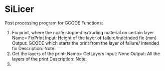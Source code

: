 # SiLicer
Post processing program for GCODE
Functions:
  1) Fix print, where the nozle stopped extruding material on certain layer
  Name= FixPrint
  Input: Height of the layer of failure/indetnded fix {mm}
  Output: GCODE which starts the print from the layer of failure/ intended fix
  Description:
  Note:
  2) Get the layers of the print:
  Name= GetLayers
  Input: None
  Output: All the layers of the print
  Description:
  Note:
  3) 
